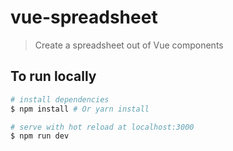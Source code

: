 # vue-spreadsheet

> Create a spreadsheet out of Vue components 

## To run locally

``` bash
# install dependencies
$ npm install # Or yarn install

# serve with hot reload at localhost:3000
$ npm run dev

```
